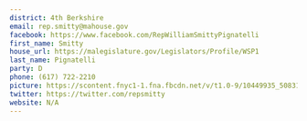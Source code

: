 ```yaml
---
district: 4th Berkshire
email: rep.smitty@mahouse.gov
facebook: https://www.facebook.com/RepWilliamSmittyPignatelli
first_name: Smitty
house_url: https://malegislature.gov/Legislators/Profile/WSP1
last_name: Pignatelli
party: D
phone: (617) 722-2210
picture: https://scontent.fnyc1-1.fna.fbcdn.net/v/t1.0-9/10449935_508312809301820_7221408503930644176_n.jpg?_nc_cat=102&_nc_ht=scontent.fnyc1-1.fna&oh=690719ef3d9182c231b9d26ee4250894&oe=5C91E3DB
twitter: https://twitter.com/repsmitty
website: N/A
---
```

